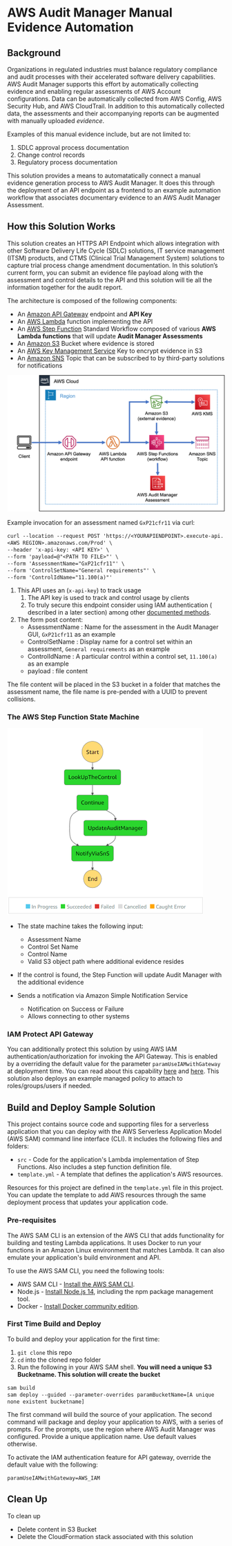 # AWS Audit Manager Manual Evidence Automation

## Background 

Organizations in regulated industries must balance regulatory compliance and audit processes with their accelerated software delivery capabilities. AWS Audit Manager supports this effort by automatically collecting evidence and enabling regular assessments of AWS Account configurations. Data can be automatically collected from AWS Config, AWS Security Hub, and AWS CloudTrail. In addition to this automatically collected data, the assessments and their accompanying reports can be augmented with manually uploaded *evidence*.

Examples of this manual evidence include, but are not limited to:

1. SDLC approval process documentation
1. Change control records
1. Regulatory process documentation

This solution provides a means to automatatically connect a manual evidence generation process to AWS Audit Manager. It does this through the deployment of an API endpoint as a frontend to an example automation workflow that associates documentary evidence to an AWS Audit Manager Assessment. 


## How this Solution Works

This solution creates an HTTPS API Endpoint which allows integration with other Software Delivery Life Cycle (SDLC) solutions,  IT service management (ITSM) products, and CTMS (Clinical Trial Management System) solutions to capture trial process change amendment documentation. In this solution’s current form, you can submit an evidence file payload along with the assessment and control details to the API and this solution will tie all the information together for the audit report.

The architecture is composed of the following components:

* An [Amazon API Gateway](https://aws.amazon.com/api-gateway/) endpoint and **API Key** 
* An [AWS Lambda](https://aws.amazon.com/lambda/) function implementing the API 
* An [AWS Step Function](https://aws.amazon.com/step-functions) Standard Workflow composed of various **AWS Lambda functions** that will update **Audit Manager Assessments**
* An [Amazon S3](https://aws.amazon.com/s3/) Bucket where evidence is stored
* An [AWS Key Management Service](https://aws.amazon.com/kms/) Key to encrypt evidence in S3
* An [Amazon SNS](https://aws.amazon.com/sns/) Topic that can be subscribed to by third-party solutions for notifications


![image of Architecture!](./docs/EvidenceArchitecture.png)


Example invocation for an assessment named `GxP21cfr11` via curl:  

```
curl --location --request POST 'https://<YOURAPIENDPOINT>.execute-api.<AWS REGION>.amazonaws.com/Prod' \
--header 'x-api-key: <API KEY>' \
--form 'payload=@"<PATH TO FILE>"' \
--form 'AssessmentName="GxP21cfr11"' \
--form 'ControlSetName="General requirements"' \
--form 'ControlIdName="11.100(a)"'
```

1. This API uses an (`x-api-key`) to track usage
    1. The API key is used to track and control usage by clients
    2. To truly secure this endpoint consider using IAM authentication  ( described in a later section) among other [documented methods](https://docs.aws.amazon.com/apigateway/latest/developerguide/rest-api-protect.html).
1. The form post content:
    - AssessmentName : Name for the assessment in the Audit Manager GUI, `GxP21cfr11` as an example
    - ControlSetName : Display name for a control set within an assessment, `General requirements` as an example
    - ControlIdName : A particular control within a control set, `11.100(a)` as an example
    - payload : file content


The file content will be placed in the S3 bucket in a folder that matches the assessment name, the file name is pre-pended with a UUID to prevent collisions. 


### The AWS Step Function State Machine

![image of State Machine!](./docs/stepfunction.png)

- The state machine takes the following input:
    - Assessment Name
    - Control Set Name
    - Control Name
    - Valid S3 object path where additional evidence resides

- If the control is found, the Step Function will update Audit Manager with the additional evidence
- Sends a notification via Amazon Simple Notification Service
    - Notification on Success or Failure
    - Allows connecting to other systems

### IAM Protect API Gateway

You can additionally protect this solution by using AWS IAM authentication/authorization for invoking the API Gateway. This is enabled by a overriding the default value for the parameter `paramUseIAMwithGateway` at deployment time. You can read about this capability [here](https://aws.amazon.com/premiumsupport/knowledge-center/iam-authentication-api-gateway/) and [here](https://docs.aws.amazon.com/apigateway/latest/developerguide/permissions.html).  This solution also deploys an example managed policy to attach to roles/groups/users if needed. 

## Build and Deploy Sample Solution

This project contains source code and supporting files for a serverless application that you can deploy with the AWS Serverless Application Model (AWS SAM) command line interface (CLI). It includes the following files and folders:

- `src` - Code for the application's Lambda implementation of Step Functions. Also includes a step function definition file.
- `template.yml` - A template that defines the application's AWS resources.

Resources for this project are defined in the `template.yml` file in this project. You can update the template to add AWS resources through the same deployment process that updates your application code.


### Pre-requisites

The AWS SAM CLI is an extension of the AWS CLI that adds functionality for building and testing Lambda applications. It uses Docker to run your functions in an Amazon Linux environment that matches Lambda. It can also emulate your application's build environment and API.

To use the AWS SAM CLI, you need the following tools:

* AWS SAM CLI - [Install the AWS SAM CLI](https://docs.aws.amazon.com/serverless-application-model/latest/developerguide/serverless-sam-cli-install.html).
* Node.js - [Install Node.js 14](https://nodejs.org/en/), including the npm package management tool.
* Docker - [Install Docker community edition](https://hub.docker.com/search/?type=edition&offering=community).


### First Time Build and Deploy

To build and deploy your application for the first time:

1. `git clone` this repo
1. ` cd ` into the cloned repo folder
1.  Run the following in your AWS SAM shell. **You will need a unique S3 Bucketname. This solution will create the bucket**

```
sam build
sam deploy --guided --parameter-overrides paramBucketName=[A unique none existent bucketname]
```

The first command will build the source of your application. The second command will package and deploy your application to AWS, with a series of prompts. For the prompts, use the region where AWS Audit Manager was configured. Provide a unique application name. Use default values otherwise.  

To activate the IAM authentication feature for API gateway, override the default value with the following:
```
paramUseIAMwithGateway=AWS_IAM
```

## Clean Up

To clean up
- Delete content in S3 Bucket
- Delete the CloudFormation stack associated with this solution

